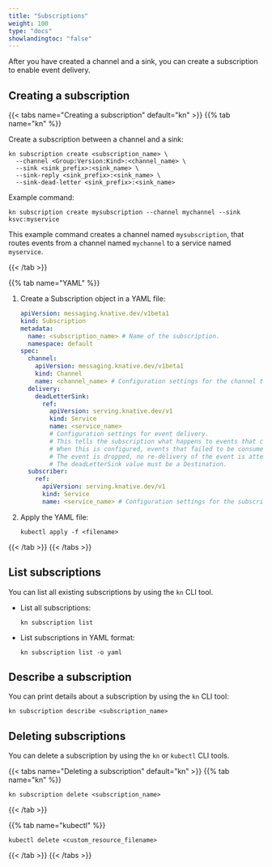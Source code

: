 ```yaml
---
title: "Subscriptions"
weight: 100
type: "docs"
showlandingtoc: "false"
---
```


After you have created a channel and a sink, you can create a subscription to enable event delivery.

## Creating a subscription

{{< tabs name="Creating a subscription" default="kn" >}}
{{% tab name="kn" %}}

Create a subscription between a channel and a sink:

```
kn subscription create <subscription_name> \
  --channel <Group:Version:Kind>:<channel_name> \
  --sink <sink_prefix>:<sink_name> \
  --sink-reply <sink_prefix>:<sink_name> \
  --sink-dead-letter <sink_prefix>:<sink_name>
```

Example command:

```
kn subscription create mysubscription --channel mychannel --sink ksvc:myservice
```

This example command creates a channel named `mysubscription`, that routes events from a channel named `mychannel` to a service named `myservice`.

{{< /tab >}}

{{% tab name="YAML" %}}

1. Create a Subscription object in a YAML file:

    ```yaml
    apiVersion: messaging.knative.dev/v1beta1
    kind: Subscription
    metadata:
      name: <subscription_name> # Name of the subscription.
      namespace: default
    spec:
      channel:
        apiVersion: messaging.knative.dev/v1beta1
        kind: Channel
        name: <channel_name> # Configuration settings for the channel that the subscription connects to.
      delivery:
        deadLetterSink:
          ref:
            apiVersion: serving.knative.dev/v1
            kind: Service
            name: <service_name>
            # Configuration settings for event delivery.
            # This tells the subscription what happens to events that cannot be delivered to the subscriber.
            # When this is configured, events that failed to be consumed are sent to the deadLetterSink.
            # The event is dropped, no re-delivery of the event is attempted, and an error is logged in the system.
            # The deadLetterSink value must be a Destination.
      subscriber:
        ref:
          apiVersion: serving.knative.dev/v1
          kind: Service
          name: <service_name> # Configuration settings for the subscriber. This is the event sink that events are delivered to from the channel.
    ```

1. Apply the YAML file:

    ```
    kubectl apply -f <filename>
    ```

{{< /tab >}} {{< /tabs >}}

## List subscriptions

You can list all existing subscriptions by using the `kn` CLI tool.

- List all subscriptions:

    ```
    kn subscription list
    ```
- List subscriptions in YAML format:

    ```
    kn subscription list -o yaml
    ```

## Describe a subscription

You can print details about a subscription by using the `kn` CLI tool:

```
kn subscription describe <subscription_name>
```
<!--TODO: Add an example command and output-->
<!--TODO: Add details for kn subscription update - existing generated docs weren't clear enough, need better explained examples-->

## Deleting subscriptions

You can delete a subscription by using the `kn` or `kubectl` CLI tools.

{{< tabs name="Deleting a subscription" default="kn" >}}
{{% tab name="kn" %}}

```
kn subscription delete <subscription_name>
```

{{< /tab >}}

{{% tab name="kubectl" %}}

```
kubectl delete <custom_resource_filename>
```

{{< /tab >}} {{< /tabs >}}
